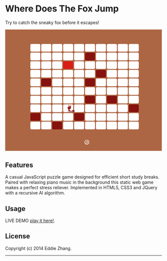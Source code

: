 Where Does The Fox Jump
===========

Try to catch the sneaky fox before it escapes! 

!['alt='public_html/images/fox_jump.png'](public_html/fox_jump.png)

Features
------------

A casual JavaScript puzzle game designed for efficient short study breaks. Paired with relaxing piano
music in the background this static web game makes a perfect stress reliever. Implemented in HTML5, 
CSS3 and JQuery with a recursive AI algorithm. 

Usage
------------

LIVE DEMO [play it here!](http://bazhanga.com/fox.html).

License
-------------
Copyright (c) 2014 Eddie Zhang.

_________________________
